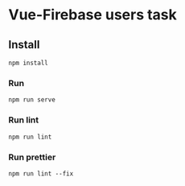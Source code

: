 # Vue-Firebase users task

## Install
```
npm install
```

### Run
```
npm run serve
```

### Run lint
```
npm run lint
```

### Run prettier
```
npm run lint --fix
```

